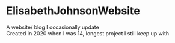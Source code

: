 # ElisabethJohnsonWebsite
A website/ blog I occasionally update </br>
Created in 2020 when I was 14, longest project I still keep up with 
